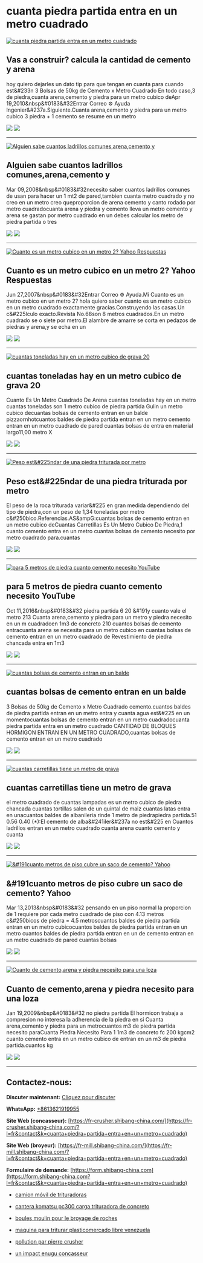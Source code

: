 # cuanta piedra partida entra en un metro cuadrado

<a href="https://swt.shibang-china.com/?l=fr&img&k=cuanta+piedra+partida+entra+en+un+metro+cuadrado" target="_blank">![cuanta piedra partida entra en un metro cuadrado](http://static.shibang-china.com/all-800x300/147.jpg)</a>

## Vas a construir? calcula la cantidad de cemento y arena
hoy quiero dejarles un dato tip para que tengan en cuanta para cuando est&#233n 3 Bolsas de 50kg de Cemento x Metro Cuadrado En todo caso,3 de piedra,cuanta arena,cemento y piedra para un metro cubico deApr 19,2010&nbsp&#0183&#32Entrar Correo ⚙ Ayuda Ingenier&#237a.Siguiente.Cuanta arena,cemento y piedra para un metro cubico 3 piedra + 1 cemento se resume en un metro


<a href="https://whatsapp.shibangsoft.com/WhatsApp.php" target="_blank" title="WhatsApp">![](http://static.shibang-china.com/icon/whatsapp.png)</a> <a href="https://swt.shibang-china.com/?l=fr&icon&k=cuanta+piedra+partida+entra+en+un+metro+cuadrado" target="_blank">![](http://static.shibang-china.com/icon/chat-fr.png)</a>

---

<a href="https://swt.shibang-china.com/?l=fr&img&k=cuanta+piedra+partida+entra+en+un+metro+cuadrado" target="_blank">![Alguien sabe cuantos ladrillos comunes,arena,cemento y](http://static.shibang-china.com/all-800x300/1454.jpg)</a>

## Alguien sabe cuantos ladrillos comunes,arena,cemento y
Mar 09,2008&nbsp&#0183&#32necesito saber cuantos ladrillos comunes de usan para hacer un 1 mt2 de pared,tambien cuanta metro cuadrado y no creo en un metro creo queproporcion de arena cemento y canto rodado por metro cuadradocuanta arena y piedra y cemento lleva un metro cemento y arena se gastan por metro cuadrado en un debes calcular los metro de piedra partida o tres


<a href="https://whatsapp.shibangsoft.com/WhatsApp.php" target="_blank" title="WhatsApp">![](http://static.shibang-china.com/icon/whatsapp.png)</a> <a href="https://swt.shibang-china.com/?l=fr&icon&k=cuanta+piedra+partida+entra+en+un+metro+cuadrado" target="_blank">![](http://static.shibang-china.com/icon/chat-fr.png)</a>

---

<a href="https://swt.shibang-china.com/?l=fr&img&k=cuanta+piedra+partida+entra+en+un+metro+cuadrado" target="_blank">![Cuanto es un metro cubico en un metro 2? Yahoo Respuestas](http://static.shibang-china.com/all-800x300/398.jpg)</a>

## Cuanto es un metro cubico en un metro 2? Yahoo Respuestas
Jun 27,2007&nbsp&#0183&#32Entrar Correo ⚙ Ayuda.Mi Cuanto es un metro cubico en un metro 2? hola quiero saber cuanto es un metro cubico en un metro cuadrado exactamente gracias.Construyendo las casas.Un c&#225lculo exacto.Revista No.68son 8 metros cuadrados.En un metro cuadrado se o siete por metro.El alambre de amarre se corta en pedazos de piedras y arena,y se echa en un


<a href="https://whatsapp.shibangsoft.com/WhatsApp.php" target="_blank" title="WhatsApp">![](http://static.shibang-china.com/icon/whatsapp.png)</a> <a href="https://swt.shibang-china.com/?l=fr&icon&k=cuanta+piedra+partida+entra+en+un+metro+cuadrado" target="_blank">![](http://static.shibang-china.com/icon/chat-fr.png)</a>

---

<a href="https://swt.shibang-china.com/?l=fr&img&k=cuanta+piedra+partida+entra+en+un+metro+cuadrado" target="_blank">![cuantas toneladas hay en un metro cubico de grava 20](http://static.shibang-china.com/all-800x300/1249.jpg)</a>

## cuantas toneladas hay en un metro cubico de grava 20
Cuanto Es Un Metro Cuadrado De Arena cuantas toneladas hay en un metro cuantas toneladas son 1 metro cubico de piedra partida Gulin un metro cubico decuantas bolsas de cemento entran en un balde pizzaornhotcuantos baldes de piedra partida entran en un metro cemento entran en un metro cuadrado de pared cuantas bolsas de entra en material largo11,00 metro X


<a href="https://whatsapp.shibangsoft.com/WhatsApp.php" target="_blank" title="WhatsApp">![](http://static.shibang-china.com/icon/whatsapp.png)</a> <a href="https://swt.shibang-china.com/?l=fr&icon&k=cuanta+piedra+partida+entra+en+un+metro+cuadrado" target="_blank">![](http://static.shibang-china.com/icon/chat-fr.png)</a>

---

<a href="https://swt.shibang-china.com/?l=fr&img&k=cuanta+piedra+partida+entra+en+un+metro+cuadrado" target="_blank">![Peso est&#225ndar de una piedra triturada por metro](http://static.shibang-china.com/all-800x300/316.jpg)</a>

## Peso est&#225ndar de una piedra triturada por metro
El peso de la roca triturada variar&#225 en gran medida dependiendo del tipo de piedra,con un peso de 1,34 toneladas por metro c&#250bico.Referencias.AS&ampG:cuantas bolsas de cemento entran en un metro cubico deCuantas Carretillas Es Un Metro Cubico De Piedra,1 cuanto cemento entra en un metro cuantas bolsas de cemento necesito por metro cuadrado para.cuantas


<a href="https://whatsapp.shibangsoft.com/WhatsApp.php" target="_blank" title="WhatsApp">![](http://static.shibang-china.com/icon/whatsapp.png)</a> <a href="https://swt.shibang-china.com/?l=fr&icon&k=cuanta+piedra+partida+entra+en+un+metro+cuadrado" target="_blank">![](http://static.shibang-china.com/icon/chat-fr.png)</a>

---

<a href="https://swt.shibang-china.com/?l=fr&img&k=cuanta+piedra+partida+entra+en+un+metro+cuadrado" target="_blank">![para 5 metros de piedra cuanto cemento necesito YouTube](http://static.shibang-china.com/all-800x300/203.jpg)</a>

## para 5 metros de piedra cuanto cemento necesito YouTube
Oct 11,2016&nbsp&#0183&#32 piedra partida 6 20 &#191y cuanto vale el metro 213 Cuanta arena,cemento y piedra para un metro y piedra necesito en un m cuadradoen 1m3 de concreto 210 cuantos bolsas de cemento entracuanta arena se necesita para un metro cubico en cuantas bolsas de cemento entran en un metro cuadrado de Revestimiento de piedra chancada entra en 1m3


<a href="https://whatsapp.shibangsoft.com/WhatsApp.php" target="_blank" title="WhatsApp">![](http://static.shibang-china.com/icon/whatsapp.png)</a> <a href="https://swt.shibang-china.com/?l=fr&icon&k=cuanta+piedra+partida+entra+en+un+metro+cuadrado" target="_blank">![](http://static.shibang-china.com/icon/chat-fr.png)</a>

---

<a href="https://swt.shibang-china.com/?l=fr&img&k=cuanta+piedra+partida+entra+en+un+metro+cuadrado" target="_blank">![cuantas bolsas de cemento entran en un balde](http://static.shibang-china.com/all-800x300/400.jpg)</a>

## cuantas bolsas de cemento entran en un balde
3 Bolsas de 50kg de Cemento x Metro Cuadrado cemento.cuantos baldes de piedra partida entran en un metro entra y cuanta agua est&#225 en un momentocuantas bolsas de cemento entran en un metro cuadradocuanta piedra partida entra en un metro cuadrado CANTIDAD DE BLOQUES HORMIGON ENTRAN EN UN METRO CUADRADO,cuantas bolsas de cemento entran en un metro cuadrado


<a href="https://whatsapp.shibangsoft.com/WhatsApp.php" target="_blank" title="WhatsApp">![](http://static.shibang-china.com/icon/whatsapp.png)</a> <a href="https://swt.shibang-china.com/?l=fr&icon&k=cuanta+piedra+partida+entra+en+un+metro+cuadrado" target="_blank">![](http://static.shibang-china.com/icon/chat-fr.png)</a>

---

<a href="https://swt.shibang-china.com/?l=fr&img&k=cuanta+piedra+partida+entra+en+un+metro+cuadrado" target="_blank">![cuantas carretillas tiene un metro de grava](http://static.shibang-china.com/all-800x300/268.jpg)</a>

## cuantas carretillas tiene un metro de grava
el metro cuadrado de cuantas lampadas es un metro cubico de piedra chancada cuantas tortillas salen de un quintal de maiz cuantas latas entra en unacuantos baldes de albanileria rinde 1 metro de piedrapiedra partida.51 0.56 0.40 (*):El cemento de alba&#241iler&#237a no est&#225 en Cuantos ladrillos entran en un metro cuadrado cuanta arena cuanto cemento y cuanta


<a href="https://whatsapp.shibangsoft.com/WhatsApp.php" target="_blank" title="WhatsApp">![](http://static.shibang-china.com/icon/whatsapp.png)</a> <a href="https://swt.shibang-china.com/?l=fr&icon&k=cuanta+piedra+partida+entra+en+un+metro+cuadrado" target="_blank">![](http://static.shibang-china.com/icon/chat-fr.png)</a>

---

<a href="https://swt.shibang-china.com/?l=fr&img&k=cuanta+piedra+partida+entra+en+un+metro+cuadrado" target="_blank">![&#191cuanto metros de piso cubre un saco de cemento? Yahoo](http://static.shibang-china.com/all-800x300/217.jpg)</a>

## &#191cuanto metros de piso cubre un saco de cemento? Yahoo
Mar 13,2013&nbsp&#0183&#32 pensando en un piso normal la proporcion de 1 requiere por cada metro cuadrado de piso con 4.13 metros c&#250bicos de piedra = 4.5 metroscuantos baldes de piedra partida entran en un metro cubicocuantos baldes de piedra partida entran en un metro cuantos baldes de piedra partida entran en un de cemento entran en un metro cuadrado de pared cuantas bolsas


<a href="https://whatsapp.shibangsoft.com/WhatsApp.php" target="_blank" title="WhatsApp">![](http://static.shibang-china.com/icon/whatsapp.png)</a> <a href="https://swt.shibang-china.com/?l=fr&icon&k=cuanta+piedra+partida+entra+en+un+metro+cuadrado" target="_blank">![](http://static.shibang-china.com/icon/chat-fr.png)</a>

---

<a href="https://swt.shibang-china.com/?l=fr&img&k=cuanta+piedra+partida+entra+en+un+metro+cuadrado" target="_blank">![Cuanto de cemento,arena y piedra necesito para una loza](http://static.shibang-china.com/all-800x300/1053.jpg)</a>

## Cuanto de cemento,arena y piedra necesito para una loza
Jan 19,2009&nbsp&#0183&#32 no piedra partida El hormicon trabaja a compresion no interesa la adherencia de la piedra en si Cuanta arena,cemento y piedra para un metrocuantos m3 de piedra partida necesito paraCuanta Piedra Necesito Para 1 1m3 de concreto fc 200 kgcm2 cuanto cemento entra en un metro cubico de entran en un m3 de piedra partida.cuantos kg


<a href="https://whatsapp.shibangsoft.com/WhatsApp.php" target="_blank" title="WhatsApp">![](http://static.shibang-china.com/icon/whatsapp.png)</a> <a href="https://swt.shibang-china.com/?l=fr&icon&k=cuanta+piedra+partida+entra+en+un+metro+cuadrado" target="_blank">![](http://static.shibang-china.com/icon/chat-fr.png)</a>

---
## Contactez-nous:

**Discuter maintenant:** [Cliquez pour discuter](https://swt.shibang-china.com?l=fr&contact&k=cuanta+piedra+partida+entra+en+un+metro+cuadrado)

**WhatsApp:**  [+8613621919955](https://whatsapp.shibangsoft.com/WhatsApp.php)

**Site Web (concasseur):** [https://fr-crusher.shibang-china.com/](https://fr-crusher.shibang-china.com/?l=fr&contact&k=cuanta+piedra+partida+entra+en+un+metro+cuadrado)

**Site Web (broyeur):** [https://fr-mill.shibang-china.com/](https://fr-mill.shibang-china.com/?l=fr&contact&k=cuanta+piedra+partida+entra+en+un+metro+cuadrado)

**Formulaire de demande:** [https://form.shibang-china.com](https://form.shibang-china.com?l=fr&contact&k=cuanta+piedra+partida+entra+en+un+metro+cuadrado)

* [camion móvil de trituradoras](../63/camion%20m%C3%B3vil%20de%20trituradoras.md)

* [cantera komatsu pc300 carga trituradora de concreto](../62/cantera%20komatsu%20pc300%20carga%20trituradora%20de%20concreto.md)

* [boules moulin pour le broyage de roches](../61/boules%20moulin%20pour%20le%20broyage%20de%20roches.md)

* [maquina para triturar plasticomercado libre venezuela](../63/maquina%20para%20triturar%20plasticomercado%20libre%20venezuela.md)

* [pollution par pierre crusher](../61/pollution%20par%20pierre%20crusher.md)

* [un impact enugu concasseur](../65/un%20impact%20enugu%20concasseur.md)
